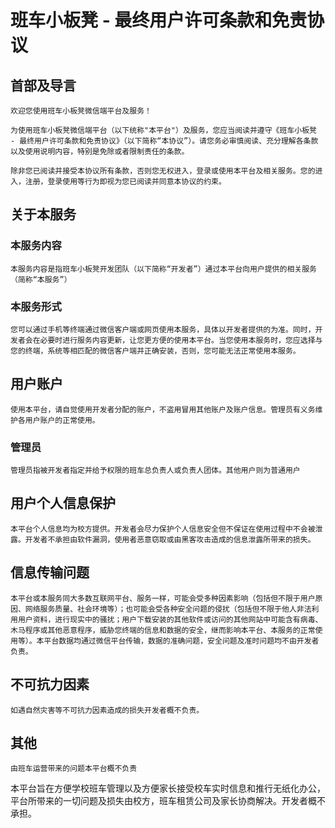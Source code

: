 # 班车小板凳 - 最终用户许可条款和免责协议

## 首部及导言

	欢迎您使用班车小板凳微信端平台及服务！

	为使用班车小板凳微信端平台（以下统称"本平台"）及服务，您应当阅读并遵守《班车小板凳 - 最终用户许可条款和免责协议》（以下简称“本协议”）。请您务必审慎阅读、充分理解各条款以及使用说明内容，特别是免除或者限制责任的条款。

	除非您已阅读并接受本协议所有条款，否则您无权进入，登录或使用本平台及相关服务。您的进入，注册，登录使用等行为即视为您已阅读并同意本协议的约束。

## 关于本服务

### 本服务内容

	本服务内容是指班车小板凳开发团队（以下简称“开发者”）通过本平台向用户提供的相关服务（简称“本服务”）

### 本服务形式

	您可以通过手机等终端通过微信客户端或网页使用本服务，具体以开发者提供的为准。同时，开发者会在必要时进行服务内容更新，让您更方便的使用本平台。当您使用本服务时，您应选择与您的终端，系统等相匹配的微信客户端并正确安装，否则，您可能无法正常使用本服务。

## 用户账户

	使用本平台，请自觉使用开发者分配的账户，不盗用冒用其他账户及账户信息。管理员有义务维护各用户账户的正常使用。

### 管理员

	管理员指被开发者指定并给予权限的班车总负责人或负责人团体。其他用户则为普通用户

## 用户个人信息保护

	本平台个人信息均为校方提供。开发者会尽力保护个人信息安全但不保证在使用过程中不会被泄露。开发者不承担由软件漏洞，使用者恶意窃取或由黑客攻击造成的信息泄露所带来的损失。

## 信息传输问题

	本平台或本服务同大多数互联网平台、服务一样，可能会受多种因素影响（包括但不限于用户原因、网络服务质量、社会环境等）；也可能会受各种安全问题的侵扰（包括但不限于他人非法利用用户资料，进行现实中的骚扰；用户下载安装的其他软件或访问的其他网站中可能含有病毒、木马程序或其他恶意程序，威胁您终端的信息和数据的安全，继而影响本平台、本服务的正常使用等）。本平台数据均通过微信平台传输，数据的准确问题，安全问题及准时问题均不由开发者负责。

## 不可抗力因素

	如遇自然灾害等不可抗力因素造成的损失开发者概不负责。

## 其他

	由班车运营带来的问题本平台概不负责

​	本平台旨在方便学校班车管理以及方便家长接受校车实时信息和推行无纸化办公，平台所带来的一切问题及损失由校方，班车租赁公司及家长协商解决。开发者概不承担。